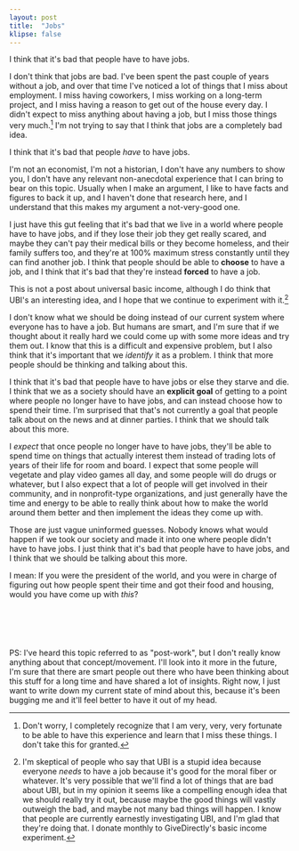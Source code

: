 ```yaml
---
layout: post
title:  "Jobs"
klipse: false
---
```


I think that it's bad that people have to have jobs.

I don't think that jobs are bad. I've been spent the past couple of years without a job, and over that time I've noticed a lot of things that I miss about employment. I miss having coworkers, I miss working on a long-term project, and I miss having a reason to get out of the house every day. I didn't expect to miss anything about having a job, but I miss those things very much.[^1] I'm not trying to say that I think that jobs are a completely bad idea.

I think that it's bad that people _have_ to have jobs.

I'm not an economist, I'm not a historian, I don't have any numbers to show you, I don't have any relevant non-anecdotal experience that I can bring to bear on this topic. Usually when I make an argument, I like to have facts and figures to back it up, and I haven't done that research here, and I understand that this makes my argument a not-very-good one.

I just have this gut feeling that it's bad that we live in a world where people have to have jobs, and if they lose their job they get really scared, and maybe they can't pay their medical bills or they become homeless, and their family suffers too, and they're at 100% maximum stress constantly until they can find another job. I think that people should be able to **choose** to have a job, and I think that it's bad that they're instead **forced** to have a job.

This is not a post about universal basic income, although I do think that UBI's an interesting idea, and I hope that we continue to experiment with it.[^2]

I don't know what we should be doing instead of our current system where everyone has to have a job. But humans are smart, and I'm sure that if we thought about it really hard we could come up with some more ideas and try them out. I know that this is a difficult and expensive problem, but I also think that it's important that we *identify* it as a problem. I think that more people should be thinking and talking about this.

I think that it's bad that people have to have jobs or else they starve and die. I think that we as a society should have an **explicit goal** of getting to a point where people no longer have to have jobs, and can instead choose how to spend their time. I'm surprised that that's not currently a goal that people talk about on the news and at dinner parties. I think that we should talk about this more.

I _expect_ that once people no longer have to have jobs, they'll be able to spend time on things that actually interest them instead of trading lots of years of their life for room and board. I expect that some people will vegetate and play video games all day, and some people will do drugs or whatever, but I also expect that a lot of people will get involved in their community, and in nonprofit-type organizations, and just generally have the time and energy to be able to really think about how to make the world around them better and then implement the ideas they come up with.

Those are just vague uninformed guesses. Nobody knows what would happen if we took our society and made it into one where people didn't have to have jobs. I just think that it's bad that people have to have jobs, and I think that we should be talking about this more.

I mean: If you were the president of the world, and you were in charge of figuring out how people spent their time and got their food and housing, would you have come up with _this_?

<div style="height:60px;">&nbsp;</div>

PS: I've heard this topic referred to as "post-work", but I don't really know anything about that concept/movement. I'll look into it more in the future, I'm sure that there are smart people out there who have been thinking about this stuff for a long time and have shared a lot of insights. Right now, I just want to write down my current state of mind about this, because it's been bugging me and it'll feel better to have it out of my head.


[^1]: Don't worry, I completely recognize that I am very, very, very fortunate to be able to have this experience and learn that I miss these things. I don't take this for granted.

[^2]: I'm skeptical of people who say that UBI is a stupid idea because everyone *needs* to have a job because it's good for the moral fiber or whatever. It's very possible that we'll find a lot of things that are bad about UBI, but in my opinion it seems like a compelling enough idea that we should really try it out, because maybe the good things will vastly outweigh the bad, and maybe not many bad things will happen. I know that people are currently earnestly investigating UBI, and I'm glad that they're doing that. I donate monthly to GiveDirectly's basic income experiment.



